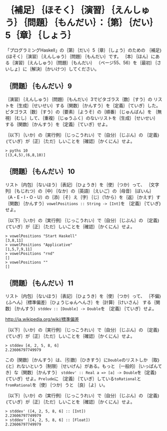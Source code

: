 ｛補足｝｛ほそく｝｛演習｝｛えんしゅう｝｛問題｝｛もんだい｝：｛第｝｛だい｝5｛章｝｛しょう｝
=============================================================================================

「プログラミングHaskell」の｛第｝｛だい｝5｛章｝｛しょう｝のための
｛補足｝｛ほそく｝｛演習｝｛えんしゅう｝｛問題｝｛もんだい｝です。
｛本｝｛ほん｝にある｛演習｝｛えんしゅう｝｛問題｝｛もんだい｝
（ページ55、56）を｛最初｝｛さいしょ｝に｛解決｝｛かいけつ｝してください。

｛問題｝｛もんだい｝9
---------------------

｛演習｝｛えんしゅう｝｛問題｝｛もんだい｝3でピタゴラス｛数｝｛すう｝の
リストを｛生成｝｛せいせい｝する｛関数｝｛かんすう｝を｛定義｝｛ていぎ｝した。
ピタゴラス｛数｝｛すう｝の｛要素｝｛ようそ｝の｛順番｝｛じゅんばん｝を
｛無視｝｛むし｝して、｛重複｝｛じゅうふく｝のないリストを｛生成｝｛せいせい｝
する｛関数｝｛かんすう｝を｛定義｝｛ていぎ｝せよ。

｛以下｝｛いか｝の｛実行例｝｛じっこうれい｝で｛自分｝｛じぶん｝の
｛定義｝｛ていぎ｝が｛正｝｛ただ｝しいことを｛確認｝｛かくにん｝せよ。

    > pyths 10
    [(3,4,5),(6,8,10)]

｛問題｝｛もんだい｝10
----------------------

リスト｛内包｝｛ないほう｝｛表記｝｛ひょうき｝を｛使｝｛つか｝って、
｛文字列｝｛もじれつ｝の｛中｝｛なか｝の｛英語｝｛えいご｝の｛母音｝｛ぼいん｝
（A・E・I・O・U）の｛添｝｛そ｝え｛字｝｛じ｝（1から）を｛返｝｛かえす｝す
｛関数｝｛かんすう｝`vowelPositions :: String -> [Int]`を
｛定義｝｛ていぎ｝せよ。

｛以下｝｛いか｝の｛実行例｝｛じっこうれい｝で｛自分｝｛じぶん｝の
｛定義｝｛ていぎ｝が｛正｝｛ただ｝しいことを｛確認｝｛かくにん｝せよ。

    > vowelPositions "Start Haskell"
    [3,8,11]
    > vowelPositions "Applicative"
    [1,5,7,9,11]
    > vowelPositions "rnd"
    []
    > vowelPositions ""
    []

｛問題｝｛もんだい｝11
----------------------

リスト｛内包｝｛ないほう｝｛表記｝｛ひょうき｝を｛使｝｛つか｝って、
｛不偏｝｛ふへん｝｛標準偏差｝｛ひょうじゅんへんさ｝を｛計算｝｛けいさん｝
する｛関数｝｛かんすう｝`stddev :: [Double] -> Double`を
｛定義｝｛ていぎ｝せよ。

http://ja.wikipedia.org/wiki/標準偏差

｛以下｝｛いか｝の｛実行例｝｛じっこうれい｝で｛自分｝｛じぶん｝の
｛定義｝｛ていぎ｝が｛正｝｛ただ｝しいことを｛確認｝｛かくにん｝せよ。

    > stddev [4, 2, 5, 8, 6]
    2.23606797749979

この｛関数｝｛かんすう｝は、｛引数｝｛ひきすう｝に`Double`のリストしか
｛取｝｛と｝れないという｛制限｝｛せいげん｝がある。もっと
｛一般的｝｛いっぱんてき｝な｛関数｝｛かんすう｝
`stddev' :: Real a => [a] -> Double`を｛定義｝｛ていぎ｝せよ。`Prelude`に
｛定義｝｛ていぎ｝している`toRational`と`fromRational`を｛使｝｛つか｝うと
｛良｝｛よ｝い。

｛以下｝｛いか｝の｛実行例｝｛じっこうれい｝で｛自分｝｛じぶん｝の
｛定義｝｛ていぎ｝が｛正｝｛ただ｝しいことを｛確認｝｛かくにん｝せよ。

    > stddev' ([4, 2, 5, 8, 6] :: [Int])
    2.23606797749979
    > stddev' ([4, 2, 5, 8, 6] :: [Float])
    2.23606797749979
